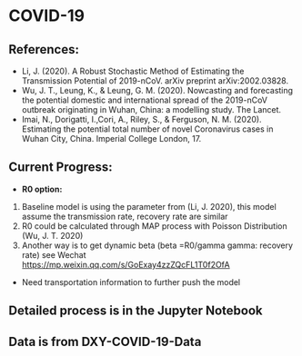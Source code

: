 # COVID-19
## References:
* Li, J. (2020). A Robust Stochastic Method of Estimating the Transmission Potential of 2019-nCoV. arXiv preprint arXiv:2002.03828.
* Wu, J. T., Leung, K., &
Leung, G. M. (2020). Nowcasting and forecasting the potential domestic and international spread of the 2019-nCoV outbreak originating in Wuhan, China: a modelling study. The Lancet.
* Imai, N., Dorigatti, I.,Cori, A., Riley, S., & Ferguson, N. M. (2020). Estimating the potential
total number of novel Coronavirus cases in Wuhan City, China. Imperial College London, 17.

## Current Progress:
* <b>R0 option:</b><br>
1. Baseline model is using the parameter from (Li, J. 2020), this model assume the transmission rate, recovery rate are similar<br>
2. R0 could be calculated through MAP process with Poisson Distribution (Wu, J. T. 2020)<br>
3. Another way is to get dynamic beta (beta =R0/gamma gamma: recovery rate) see Wechat https://mp.weixin.qq.com/s/GoExay4zzZQcFL1T0f2OfA<br>
* Need transportation information to further push the model

## Detailed process is in the Jupyter Notebook

## Data is from DXY-COVID-19-Data
